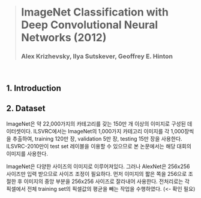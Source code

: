 > # ImageNet Classification with Deep Convolutional Neural Networks (2012)
> ### Alex Krizhevsky, Ilya Sutskever, Geoffrey E. Hinton
</br>

## 1. Introduction

## 2. Dataset
ImageNet은 약 22,000가지의 카테고리를 갖는 150만 개 이상의 이미지로 구성된 데이터셋이다.
ILSVRC에서는 ImageNet의 1,000가지 카테고리 이미지를 각 1,000장씩을 추출하여, training 120만 장, validation 5만 장, testing 15만 장을 사용한다.
ILSVRC-2010만이 test set 레이블을 이용할 수 있으므로 본 논문에서는 해당 대회의 이미지를 사용한다.</br>

ImageNet은 다양한 사이즈의 이미지로 이루어져있다. 그러나 AlexNet은 256x256 사이즈만 입력 받으므로 사이즈 조정이 필요하다.
먼저 이미지의 짧은 쪽을 256으로 조절한 후 이미지의 중앙 부분을 256x256 사이즈로 잘라내어 사용한다.
전처리로는 각 픽셀에서 전체 training set의 픽셀값의 평균을 빼는 작업을 수행하였다. (<- 확인 필요)
